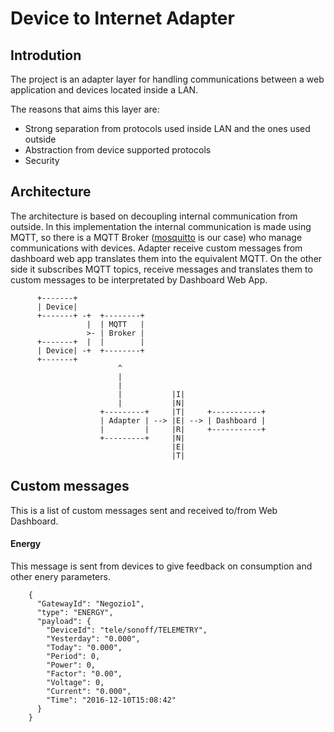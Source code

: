 # Device to Internet Adapter

## Introdution

The project is an adapter layer for handling communications between a web application and
devices located inside a LAN.

The reasons that aims this layer are:

* Strong separation from protocols used inside LAN and the ones used outside
* Abstraction from device supported protocols
* Security

## Architecture

The architecture is based on decoupling internal communication from outside.
In this implementation the internal communication is made using MQTT, so there is 
a MQTT Broker ([mosquitto](https://mosquitto.org/) is our case) who manage communications with devices.
Adapter receive custom messages from dashboard web app translates them into the equivalent MQTT.
On the other side it subscribes MQTT topics, receive messages and translates them to custom messages
 to be interpretated by Dashboard Web App.



          +-------+
          | Device|
          +-------+ -+  +--------+
                     |  | MQTT   |
                     >- | Broker |
          +-------+  |  |        |
          | Device| -+  +--------+
          +-------+
                            ^
                            |
                            |
                            |           |I|
                            |           |N|
                        +---------+     |T|     +-----------+
                        | Adapter | --> |E| --> | Dashboard |
                        |         |     |R|     +-----------+
                        +---------+     |N|
                                        |E|
                                        |T|


## Custom messages

This is a list of custom messages sent and received to/from Web Dashboard.

#### Energy 

This message is sent from devices to give feedback on consumption and other enery parameters.

        {
          "GatewayId": "Negozio1",
          "type": "ENERGY",
          "payload": {
            "DeviceId": "tele/sonoff/TELEMETRY",
            "Yesterday": "0.000",
            "Today": "0.000",
            "Period": 0,
            "Power": 0,
            "Factor": "0.00",
            "Voltage": 0,
            "Current": "0.000",
            "Time": "2016-12-10T15:08:42"
          }
        }

